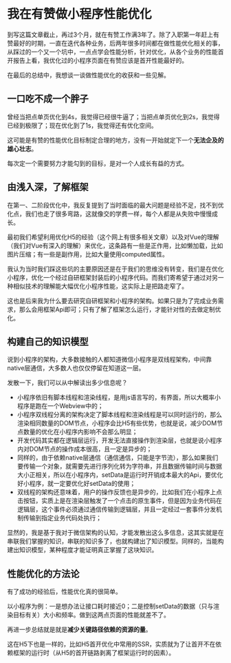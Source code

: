 # 我在有赞做小程序性能优化
到写这篇文章截止，再过3个月，就在有赞工作满3年了。除了入职第一年赶上有赞最好的时期，一直在迭代各种业务，后两年很多时间都在做性能优化相关的事，从踩过的一个又一个坑中，一点点学会性能分析，针对优化，从各个业务的性能首开报告上看，我优化过的小程序页面在有赞应该是首开性能最好的。

在最后的总结中，我想谈一谈做性能优化的收获和一些见解。

## 一口吃不成一个胖子
曾经当把点单页优化到4s，我觉得已经很牛逼了；当把点单页优化到2s，我觉得已经到极限了；现在优化到了1s，我觉得还有优化空间。

这可能是有赞的性能优化目标制定合理的地方，没有一开始就定下一个**无法企及的雄心壮志**。

每次定一个需要努力才能勾到的目标，是对一个人成长有益的方式。

## 由浅入深，了解框架
在第一、二阶段优化中，我反复提到了当时面临的最大问题是经验不足，找不到优化点，我们也走了很多弯路，这就像交的学费一样，每个人都是从失败中慢慢成长。

最初我们希望利用优化H5的经验（这个网上有很多相关文章）以及对Vue的理解（我们对Vue有深入的理解）来优化，这条路有一些是正作用，比如懒加载，比如图片压缩；有一些是副作用，比如大量使用computed属性。

我认为当时我们踩这些坑的主要原因还是在于我们的思维没有转变，我们是在优化小程序，优化一个经过自研框架封装后的小程序代码。而我们寄希望于通过对另一种相似技术的理解能大幅优化小程序性能，这实际上是把路走窄了。

这也是后来我为什么要去研究自研框架和小程序的架构。如果只是为了完成业务需求，那么会用框架Api即可；只有了解了框架怎么运行，才能针对性的去做定制优化。

## 构建自己的知识模型
说到小程序的架构，大多数接触的人都知道微信小程序是双线程架构，中间靠native层通信，大多数人也仅仅停留在知道这一层。

发散一下，我们可以从中解读出多少信息呢？
* 小程序依旧有脚本线程和渲染线程，是用js语言写的，有界面，所以大概率小程序是跑在一个Webview中的；
* 小程序双线程分离的架构决定了脚本线程和渲染线程是可以同时运行的，那么渲染相同数量的DOM节点，小程序会比H5有些优势，也就是说，减少DOM节点数量的优化在小程序内影响不会那么明显；
* 开发代码其实都在逻辑层运行，开发无法直接操作到渲染层，也就是说小程序内对DOM节点的操作成本很高，且一定是异步的；
* 同样的，由于依赖native层通信（通信通信，只能是字节流），那么如果我们要传输一个对象，就需要先进行序列化转为字符串，并且数据传输时间与数据大小正相关，所以在小程序内，setData是运行时开销成本最大的Api，要优化好小程序，就一定要优化好setData的使用；
* 双线程的架构还意味着，用户的操作反馈也是异步的，比如我们在小程序上点击按钮，实质上是在渲染层触发了一个点击的原生事件，但是因为业务代码在逻辑层，这个事件必须通过通信传输到逻辑层，并且一定经过一套事件分发机制传输到指定业务代码处执行；

显然的，我是基于我对于微信架构的认知，才能发散出这么多信息，这其实就是在串联我们掌握的知识，串联的知识多了，也就构建出了知识模型。同样的，当能构建出知识模型，某种程度才能证明真正掌握了这块知识。

## 性能优化的方法论
有了成功的经验后，性能优化真的很简单。

以小程序为例：一是想办法让接口耗时接近0；二是控制setData的数据（只与渲染目标有关）大小和频率。做到这两点页面的性能就差不了。

再进一步总结就是就是**减少关键路径依赖的资源的量**。

这在H5下也是一样的，比如H5首开优化中常用的SSR，实质就为了让首开不在依赖框架的运行时（从H5的首开链路剥离了框架运行时的因素）。
